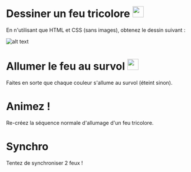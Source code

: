 # Dessiner un feu tricolore <img width='30' src='https://github.com/FabriqueDWWM/HTML-CSS/blob/master/poussin1.png'>

En n'utilisant que HTML et CSS (sans images), obtenez le dessin suivant :

![alt text](https://github.com/FabriqueDWWM/HTML-CSS-Exercices-Avances/blob/master/feu%20!/Capture1.PNG "Logo Title Text 1")

# Allumer le feu au survol <img width='30' src='https://github.com/FabriqueDWWM/HTML-CSS-Exercices-Avances/blob/master/poussin1.png'>

Faites en sorte que chaque couleur s'allume au survol (éteint sinon).

# Animez !

Re-créez la séquence normale d'allumage d'un feu tricolore.

# Synchro

Tentez de synchroniser 2 feux !
